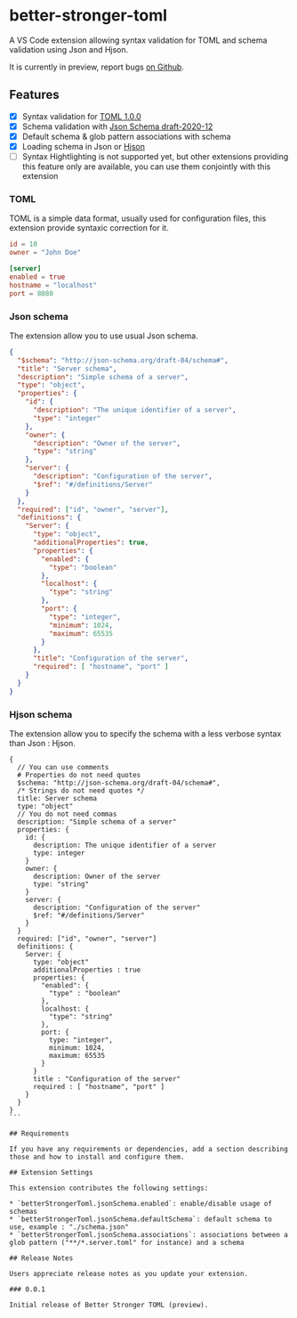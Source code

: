 # better-stronger-toml

A VS Code extension allowing syntax validation for TOML and schema validation using Json and Hjson.

It is currently in preview, report bugs [on Github](https://github.com/isirode/better-stronger-toml/issues).

## Features

- [x] Syntax validation for [TOML 1.0.0](https://toml.io/en/v1.0.0)
- [x] Schema validation with [Json Schema draft-2020-12](https://json-schema.org/draft/2020-12/release-notes.html)
- [x] Default schema & glob pattern associations with schema
- [x] Loading schema in Json or [Hjson](https://hjson.github.io/) 
- [ ] Syntax Hightlighting is not supported yet, but other extensions providing this feature only are available, you can use them conjointly with this extension

### TOML

TOML is a simple data format, usually used for configuration files, this extension provide syntaxic correction for it. 

```toml
id = 10
owner = "John Doe"

[server]
enabled = true
hostname = "localhost"
port = 8080
```

### Json schema

The extension allow you to use usual Json schema. 

```json
{
  "$schema": "http://json-schema.org/draft-04/schema#",
  "title": "Server schema",
  "description": "Simple schema of a server",
  "type": "object",
  "properties": {
    "id": {
      "description": "The unique identifier of a server",
      "type": "integer"
    },
    "owner": {
      "description": "Owner of the server",
      "type": "string"
    },
    "server": {
      "description": "Configuration of the server",
      "$ref": "#/definitions/Server"
    }
  },
  "required": ["id", "owner", "server"],
  "definitions": {
    "Server": {
      "type": "object",
      "additionalProperties": true,
      "properties": {
        "enabled": {
          "type": "boolean"
        },
        "localhost": {
          "type": "string"
        },
        "port": { 
          "type": "integer",
          "minimum": 1024,
          "maximum": 65535
        }
      },
      "title": "Configuration of the server",
      "required": [ "hostname", "port" ]
    }
  }
}
```

### Hjson schema

The extension allow you to specify the schema with a less verbose syntax than Json : Hjson.

````hjson
{
  // You can use comments
  # Properties do not need quotes
  $schema: "http://json-schema.org/draft-04/schema#",
  /* Strings do not need quotes */
  title: Server schema
  type: "object"
  // You do not need commas
  description: "Simple schema of a server"
  properties: {
    id: {
      description: The unique identifier of a server
      type: integer
    }
    owner: {
      description: Owner of the server
      type: "string"
    }
    server: {
      description: "Configuration of the server"
      $ref: "#/definitions/Server"
    }
  }
  required: ["id", "owner", "server"]
  definitions: {
    Server: {
      type: "object"
      additionalProperties : true
      properties: {
        "enabled": {
          "type" : "boolean"
        },
        localhost: {
          "type": "string"
        },
        port: { 
          type: "integer",
          minimum: 1024,
          maximum: 65535
        }
      }
      title : "Configuration of the server"
      required : [ "hostname", "port" ]
    }
  }
}
```

## Requirements

If you have any requirements or dependencies, add a section describing those and how to install and configure them.

## Extension Settings

This extension contributes the following settings:

* `betterStrongerToml.jsonSchema.enabled`: enable/disable usage of schemas
* `betterStrongerToml.jsonSchema.defaultSchema`: default schema to use, example : "./schema.json"
* `betterStrongerToml.jsonSchema.associations`: associations between a glob pattern ("**/*.server.toml" for instance) and a schema

## Release Notes

Users appreciate release notes as you update your extension.

### 0.0.1

Initial release of Better Stronger TOML (preview).

